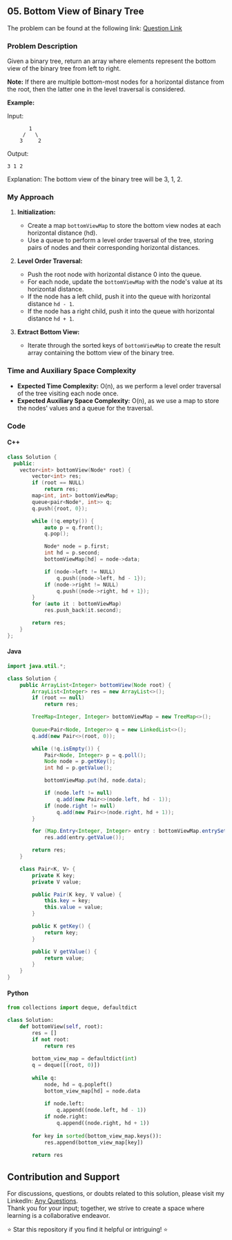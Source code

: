 ## 05. Bottom View of Binary Tree

The problem can be found at the following link: [Question Link](https://www.geeksforgeeks.org/problems/bottom-view-of-binary-tree/1)

### Problem Description

Given a binary tree, return an array where elements represent the bottom view of the binary tree from left to right.

**Note:** If there are multiple bottom-most nodes for a horizontal distance from the root, then the latter one in the level traversal is considered.

**Example:**

Input:
```
       1
     /   \
    3     2
```
Output:
```
3 1 2
```
Explanation:
The bottom view of the binary tree will be 3, 1, 2.

### My Approach

1. **Initialization:**
   - Create a map `bottomViewMap` to store the bottom view nodes at each horizontal distance (hd).
   - Use a queue to perform a level order traversal of the tree, storing pairs of nodes and their corresponding horizontal distances.

2. **Level Order Traversal:**
   - Push the root node with horizontal distance 0 into the queue.
   - For each node, update the `bottomViewMap` with the node's value at its horizontal distance.
   - If the node has a left child, push it into the queue with horizontal distance `hd - 1`.
   - If the node has a right child, push it into the queue with horizontal distance `hd + 1`.

3. **Extract Bottom View:**
   - Iterate through the sorted keys of `bottomViewMap` to create the result array containing the bottom view of the binary tree.

### Time and Auxiliary Space Complexity

- **Expected Time Complexity:** O(n), as we perform a level order traversal of the tree visiting each node once.
- **Expected Auxiliary Space Complexity:** O(n), as we use a map to store the nodes' values and a queue for the traversal.

### Code

#### C++

```cpp
class Solution {
  public:
    vector<int> bottomView(Node* root) {
        vector<int> res;
        if (root == NULL)
            return res;
        map<int, int> bottomViewMap;
        queue<pair<Node*, int>> q;
        q.push({root, 0});

        while (!q.empty()) {
            auto p = q.front();
            q.pop();

            Node* node = p.first;
            int hd = p.second;
            bottomViewMap[hd] = node->data;

            if (node->left != NULL)
                q.push({node->left, hd - 1});
            if (node->right != NULL)
                q.push({node->right, hd + 1});
        }
        for (auto it : bottomViewMap)
            res.push_back(it.second);

        return res;
    }
};
```

#### Java

```java
import java.util.*;

class Solution {
    public ArrayList<Integer> bottomView(Node root) {
        ArrayList<Integer> res = new ArrayList<>();
        if (root == null)
            return res;

        TreeMap<Integer, Integer> bottomViewMap = new TreeMap<>();
        
        Queue<Pair<Node, Integer>> q = new LinkedList<>();
        q.add(new Pair<>(root, 0));

        while (!q.isEmpty()) {
            Pair<Node, Integer> p = q.poll();
            Node node = p.getKey();
            int hd = p.getValue();

            bottomViewMap.put(hd, node.data);

            if (node.left != null)
                q.add(new Pair<>(node.left, hd - 1));
            if (node.right != null)
                q.add(new Pair<>(node.right, hd + 1));
        }

        for (Map.Entry<Integer, Integer> entry : bottomViewMap.entrySet())
            res.add(entry.getValue());

        return res;
    }

    class Pair<K, V> {
        private K key;
        private V value;

        public Pair(K key, V value) {
            this.key = key;
            this.value = value;
        }

        public K getKey() {
            return key;
        }

        public V getValue() {
            return value;
        }
    }
}
```

#### Python

```python
from collections import deque, defaultdict

class Solution:
    def bottomView(self, root):
        res = []
        if not root:
            return res
        
        bottom_view_map = defaultdict(int)
        q = deque([(root, 0)])
        
        while q:
            node, hd = q.popleft()
            bottom_view_map[hd] = node.data
            
            if node.left:
                q.append((node.left, hd - 1))
            if node.right:
                q.append((node.right, hd + 1))
        
        for key in sorted(bottom_view_map.keys()):
            res.append(bottom_view_map[key])
        
        return res
```

## Contribution and Support

For discussions, questions, or doubts related to this solution, please visit my LinkedIn: [Any Questions](https://www.linkedin.com/in/het-patel-8b110525a/).  
Thank you for your input; together, we strive to create a space where learning is a collaborative endeavor.

⭐ Star this repository if you find it helpful or intriguing! ⭐
